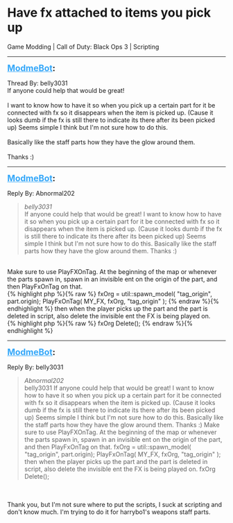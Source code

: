 # Have fx attached to items you pick up
Game Modding | Call of Duty: Black Ops 3 | Scripting

---
<strong style="font-size: 1.4em;"><span style="text-decoration: underline;text-decoration-color: #34a7f9;"><span style="color:#34a7f9;">ModmeBot</span></span>:</strong>

<p>Thread By: belly3031<br />If anyone could help that would be great!<br /> <br />I want to know how to have it so when you pick up a certain part for it be connected with fx so it disappears when the item is picked up. (Cause it looks dumb if the fx is still there to indicate its there after its been picked up) Seems simple I think but I&#39;m not sure how to do this. <br /> <br />Basically like the staff parts how they have the glow around them. <br /> <br />Thanks :)</p>

---
<strong style="font-size: 1.4em;"><span style="text-decoration: underline;text-decoration-color: #34a7f9;"><span style="color:#34a7f9;">ModmeBot</span></span>:</strong>

<p>Reply By: Abnormal202<br /><blockquote><em>belly3031</em><br />If anyone could help that would be great!   I want to know how to have it so when you pick up a certain part for it be connected with fx so it disappears when the item is picked up. (Cause it looks dumb if the fx is still there to indicate its there after its been picked up) Seems simple I think but I&#39;m not sure how to do this.    Basically like the staff parts how they have the glow around them.    Thanks :)</blockquote><br /> Make sure to use PlayFXOnTag. At the beginning of the map or whenever the parts spawn in, spawn in an invisible ent on the origin of the part, and then PlayFxOnTag on that.<br />{% highlight php %}{% raw %}
fxOrg = util::spawn_model( "tag_origin", part.origin);
PlayFxOnTag( MY_FX, fxOrg, "tag_origin" );
{% endraw %}{% endhighlight %}
then when the player picks up the part and the part is deleted in script, also delete the invisible ent the FX is being played on.<br />{% highlight php %}{% raw %}
fxOrg Delete();
{% endraw %}{% endhighlight %}
</p>

---
<strong style="font-size: 1.4em;"><span style="text-decoration: underline;text-decoration-color: #34a7f9;"><span style="color:#34a7f9;">ModmeBot</span></span>:</strong>

<p>Reply By: belly3031<br /><blockquote><em>Abnormal202</em><br />belly3031 If anyone could help that would be great!   I want to know how to have it so when you pick up a certain part for it be connected with fx so it disappears when the item is picked up. (Cause it looks dumb if the fx is still there to indicate its there after its been picked up) Seems simple I think but I&#39;m not sure how to do this.    Basically like the staff parts how they have the glow around them.    Thanks :)  Make sure to use PlayFXOnTag. At the beginning of the map or whenever the parts spawn in, spawn in an invisible ent on the origin of the part, and then PlayFxOnTag on that. fxOrg = util::spawn_model( &quot;tag_origin&quot;, part.origin); PlayFxOnTag( MY_FX, fxOrg, &quot;tag_origin&quot; ); then when the player picks up the part and the part is deleted in script, also delete the invisible ent the FX is being played on. fxOrg Delete();</blockquote><br /> <br />Thank you, but I&#39;m not sure where to put the scripts, I suck at scripting and don&#39;t know much. I&#39;m trying to do it for harrybo1&#39;s weapons staff parts.</p>
